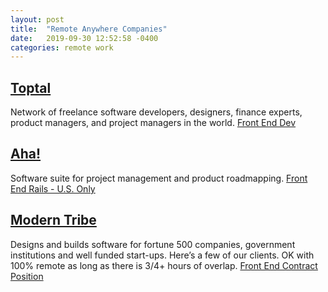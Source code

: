 ```yaml
---
layout: post
title:  "Remote Anywhere Companies"
date:   2019-09-30 12:52:58 -0400
categories: remote work
---
```



## <a href="https://www.toptal.com/careers">Toptal</a>
Network of freelance software developers, designers, finance experts, product managers, and project managers in the world.
[Front End Dev](https://www.toptal.com/careers/front-end-developer)


## <a href="https://www.aha.io/company/careers/current-openings">Aha!</a>
Software suite for project management and product roadmapping. 
[Front End Rails - U.S. Only](https://www.aha.io/company/careers/current-openings/front_end_developer_us)
 

## <a href="https://www.tri.be/careers/#openings">Modern Tribe</a>
Designs and builds software for fortune 500 companies, government institutions and well funded start-ups. Here’s a few of our clients. OK with 100% remote as long as there is 3/4+ hours of overlap.
[Front End Contract Position](https://tri.be/careers/frontend-engineer/)
